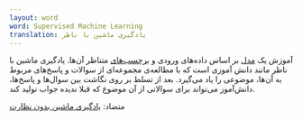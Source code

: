 ```yaml
---
layout: word
word: Supervised Machine Learning
translation: یادگیری ماشین با ناظر
---
```


آموزش یک [مدل](/M/model) بر اساس داده‌های ورودی و [برچسب‌های](/L/label) متناظر آن‌ها. یادگیری ماشین با ناظر مانند دانش آموزی است که با مطالعه‌ی مجموعه‌ای از سوالات و پاسخ‌های مربوط به آن‌ها، موضوعی را یاد می‌گیرد. بعد از تسلط بر روی نگاشت بین سوال‌ها و پاسخ‌ها، دانش‌آموز می‌تواند برای سوالاتی از آن موضوع که قبلا ندیده جواب تولید کند.

متضاد: [یادگیری ماشین بدون نظارت](/U/unsupervised_machine_learning)
